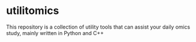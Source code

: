 utilitomics
===========

This repository is a collection of utility tools that can assist your daily omics study, mainly written in Python and C++
